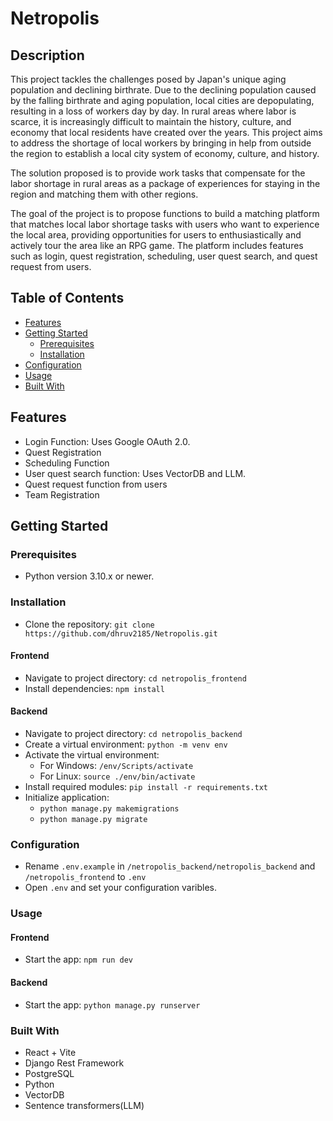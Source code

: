 # Netropolis

## Description
This project tackles the challenges posed by Japan's unique aging population and declining birthrate. Due to the declining population caused by the falling birthrate and aging population, local cities are depopulating, resulting in a loss of workers day by day. In rural areas where labor is scarce, it is increasingly difficult to maintain the history, culture, and economy that local residents have created over the years. This project aims to address the shortage of local workers by bringing in help from outside the region to establish a local city system of economy, culture, and history.

The solution proposed is to provide work tasks that compensate for the labor shortage in rural areas as a package of experiences for staying in the region and matching them with other regions.

The goal of the project is to propose functions to build a matching platform that matches local labor shortage tasks with users who want to experience the local area, providing opportunities for users to enthusiastically and actively tour the area like an RPG game. The platform includes features such as login, quest registration, scheduling, user quest search, and quest request from users.

## Table of Contents

- [Features](#features)
- [Getting Started](#getting-started)
    - [Prerequisites](#prerequisites)
    - [Installation](#installation)
- [Configuration](#configuration)
- [Usage](#usage)
- [Built With](#built-with)

## Features
- Login Function: Uses Google OAuth 2.0.
- Quest Registration
- Scheduling Function
- User quest search function: Uses VectorDB and LLM.
- Quest request function from users
- Team Registration

## Getting Started

### Prerequisites
- Python version 3.10.x or newer.

### Installation
- Clone the repository: `git clone https://github.com/dhruv2185/Netropolis.git`

#### Frontend
- Navigate to project directory: `cd netropolis_frontend`
- Install dependencies: `npm install`

#### Backend
- Navigate to project directory: `cd netropolis_backend`
- Create a virtual environment: `python -m venv env`
- Activate the virtual environment:
  - For Windows: `/env/Scripts/activate`
  - For Linux: `source ./env/bin/activate`
- Install required modules: `pip install -r requirements.txt`
- Initialize application:
  - `python manage.py makemigrations`
  - `python manage.py migrate`
 
### Configuration

- Rename `.env.example` in `/netropolis_backend/netropolis_backend` and `/netropolis_frontend` to `.env`
- Open `.env` and set your configuration varibles.

### Usage
#### Frontend
  - Start the app: `npm run dev`

#### Backend
  - Start the app: `python manage.py runserver`

### Built With
- React + Vite
- Django Rest Framework
- PostgreSQL
- Python
- VectorDB
- Sentence transformers(LLM)




